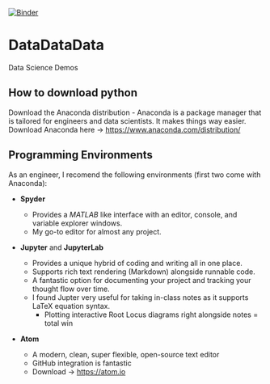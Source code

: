 [![Binder](https://mybinder.org/badge_logo.svg)](https://mybinder.org/v2/gh/dboe1776/DataDataData/master)
# DataDataData
Data Science Demos

## How to download python
Download the Anaconda distribution - Anaconda is a package manager that is tailored for engineers and data scientists. It makes things way easier. Download Anaconda here -> https://www.anaconda.com/distribution/

## Programming Environments
As an engineer, I recomend the following environments (first two come with Anaconda):

* __Spyder__
  * Provides a _MATLAB_ like interface with an editor, console, and variable explorer windows.
  * My go-to editor for almost any project.

* __Jupyter__ and __JupyterLab__
  * Provides a unique hybrid of coding and writing all in one place.
  * Supports rich text rendering (Markdown) alongside runnable code.
  * A fantastic option for documenting your project and tracking your thought flow over time.
  * I found Jupter very useful for taking in-class notes as it supports LaTeX equation syntax.
    * Plotting interactive Root Locus diagrams right alongside notes = total win

* __Atom__
  * A modern, clean, super flexible, open-source text editor
  * GitHub integration is fantastic
  * Download -> https://atom.io

 

